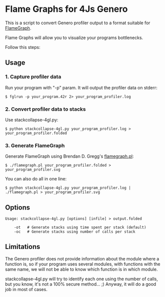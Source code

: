 # Flame Graphs for 4Js Genero

This is a script to convert Genero profiler output to a format suitable for [FlameGraph](http://www.brendangregg.com/flamegraphs.html).

Flame Graphs will allow you to visualize your programs bottlenecks.

Follow this steps:

## Usage

### 1. Capture profiler data

Run your program with "-p" param. It will output the profiler data on stderr:

```
$ fglrun -p your_program.42r 2> your_program_profiler.log
```

### 2. Convert profiler data to stacks

Use stackcollapse-4gl.py:

```
$ python stackcollapse-4gl.py your_program_profiler.log > your_program_profiler.folded
```

### 3. Generate FlameGraph

Generate FlameGraph using Brendan D. Gregg's [flamegraph.pl](https://github.com/brendangregg/FlameGraph):

```
$ ./flamegraph.pl your_program_profiler.folded > your_program_profiler.svg
```

You can also do all in one line:

```
$ python stackcollapse-4gl.py your_program_profiler.log | ./flamegraph.pl > your_program_profiler.svg
```

## Options

```
Usage: stackcollapse-4gl.py [options] [infile] > output.folded

    -ot   # Generate stacks using time spent per stack (default)
    -oc   # Generate stacks using number of calls per stack
```

## Limitations

The Genero profiler does not provide information about the module where a function is, so if your program
uses several modules, with functions with the same name, we will not be able to know which function is
in which module.

stackcollapse-4gl.py will try to identify each one using the number of calls, but you know, it's not a
100% secure method... ;) Anyway, it will do a good job in most of cases.
